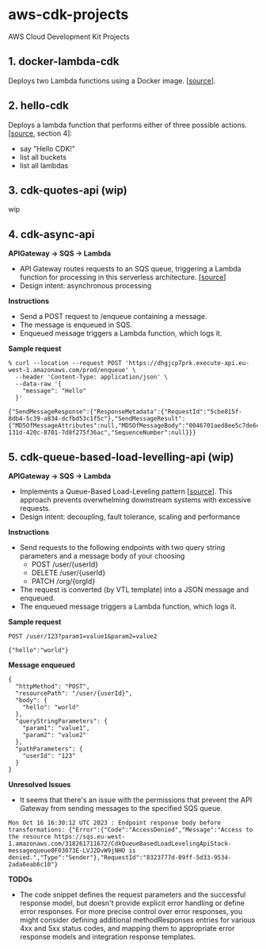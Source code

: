 # aws-cdk-projects
AWS Cloud Development Kit Projects

## 1. docker-lambda-cdk
Deploys two Lambda functions using a Docker image. [[source](https://www.fpgmaas.com/blog/aws-cdk-lambdas-docker)].

## 2. hello-cdk
Deploys a lambda function that performs either of three possible actions. [[source](https://www.udemy.com/course/aws-cdk-masterclass-build-aws-cloud-infrastructures/learn/lecture/33199370#overview), section 4]:
- say "Hello CDK!"
- list all buckets
- list all lambdas

## 3. cdk-quotes-api (wip)
wip

## 4. cdk-async-api
**APIGateway -> SQS -> Lambda**
- API Gateway routes requests to an SQS queue, triggering a Lambda function for processing in this serverless architecture. [[source](https://betterprogramming.pub/how-to-integrate-api-gateway-and-sqs-with-aws-cdk-14e74e7de5ba)]
- Design intent: asynchronous processing

**Instructions**
- Send a POST request to /enqueue containing a message.
- The message is enqueued in SQS.
- Enqueued message triggers a Lambda function, which logs it.

**Sample request**
```
% curl --location --request POST 'https://dhgjcp7prk.execute-api.eu-west-1.amazonaws.com/prod/enqueue' \
  --header 'Content-Type: application/json' \
  --data-raw '{
    "message": "Hello"
  }'

{"SendMessageResponse":{"ResponseMetadata":{"RequestId":"5cbe815f-8db4-5c39-a834-dcfbd53c1f5c"},"SendMessageResult":{"MD5OfMessageAttributes":null,"MD5OfMessageBody":"0046701aed8ee5c7de6c01430556b13e","MD5OfMessageSystemAttributes":null,"MessageId":"59c52602-131d-420c-8701-7d8f275f36ac","SequenceNumber":null}}}
```
## 5. cdk-queue-based-load-levelling-api (wip)
**APIGateway -> SQS -> Lambda**
- Implements a Queue-Based Load-Leveling pattern [[source](https://majestic.cloud/integrating-aws-api-gateway-with-sqs/)]. This approach prevents overwhelming downstream systems with excessive requests.
- Design intent: decoupling, fault tolerance, scaling and performance

**Instructions**
- Send requests to the following endpoints with two query string parameters and a message body of your choosing
  - POST /user/{userId}
  - DELETE /user/{userId}
  - PATCH /org/{orgId}
- The request is converted (by VTL template) into a JSON message and enqueued.
- The enqueued message triggers a Lambda function, which logs it.

**Sample request**
```
POST /user/123?param1=value1&param2=value2

{"hello":"world"}
```

**Message enqueued**
```
{
  "httpMethod": "POST",
  "resourcePath": "/user/{userId}",
  "body": {
    "hello": "world"
  },
  "queryStringParameters": {
    "param1": "value1",
    "param2": "value2"
  },
  "pathParameters": {
    "userId": "123"
  }
}
```

**Unresolved Issues**
- It seems that there's an issue with the permissions that prevent the API Gateway from sending messages to the specified SQS queue.
```
Mon Oct 16 16:30:12 UTC 2023 : Endpoint response body before transformations: {"Error":{"Code":"AccessDenied","Message":"Access to the resource https://sqs.eu-west-1.amazonaws.com/318261711672/CdkQueueBasedLoadLevelingApiStack-messagequeue0F03073E-LVJ2DvW9jNHO is denied.","Type":"Sender"},"RequestId":"8323777d-09ff-5d33-9534-2ada6eab6c10"}
```
**TODOs**
- The code snippet defines the request parameters and the successful response model, but doesn't provide explicit error handling or define error responses. For more precise control over error responses, you might consider defining additional methodResponses entries for various 4xx and 5xx status codes, and mapping them to appropriate error response models and integration response templates.